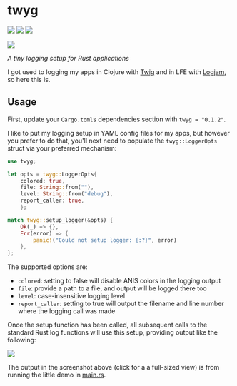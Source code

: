 # twyg

[![][img_travis-ci]][travis-ci]
[![][img_crates]][crates]
[![][img_doc]][doc]

[![][logo]][logo-large]

*A tiny logging setup for Rust applications*

I got used to logging my apps in Clojure with [Twig](https://github.com/clojusc/twig)
and in LFE with [Logjam](https://github.com/lfex/logjam), so here this is.

## Usage

First, update your `Cargo.toml`s dependencies section with `twyg = "0.1.2"`.

I like to put my logging setup in YAML config files for my apps, but however
you prefer to do that, you'll next need to populate the `twyg::LoggerOpts`
struct via your preferred mechanism:

```rust
use twyg;

let opts = twyg::LoggerOpts{
    colored: true,
    file: String::from(""),
    level: String::from("debug"),
    report_caller: true,
    };

match twyg::setup_logger(&opts) {
    Ok(_) => {},
    Err(error) => {
        panic!("Could not setup logger: {:?}", error)
    },
};
```

The supported options are:

* `colored`: setting to false will disable ANIS colors in the logging output
* `file`: provide a path to a file, and output will be logged there too
* `level`: case-insensitive logging level
* `report_caller`: setting to true will output the filename and line number
   where the logging call was made

Once the setup function has been called, all subsequent calls to the standard
Rust log functions will use this setup, providing output like the following:

[![][screenshot-thumb]][screenshot]

The output in the screenshot above (click for a a full-sized view) is from
running the little demo in [main.rs](src/main.rs).

<!-- Named page links below: /-->

[logo]: resources/images/logo-250x.png
[logo-large]: resources/images/logo-1000x.png
[screenshot-thumb]: resources/images/screenshot-thumb.png
[screenshot]: resources/images/screenshot.png
[img_travis-ci]: https://api.travis-ci.org/oxur/twyg.png?branch=master
[travis-ci]: https://travis-ci.org/oxur/twyg
[img_crates]: https://img.shields.io/crates/v/twyg.svg
[crates]: https://crates.io/crates/twyg
[img_doc]: https://img.shields.io/badge/rust-documentation-blue.svg
[doc]: https://docs.rs/twyg/

